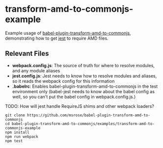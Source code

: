 # transform-amd-to-commonjs-example

Example usage of [babel-plugin-transform-amd-to-commonjs](https://github.com/msrose/babel-plugin-transform-amd-to-commonjs), demonstrating how to get [jest](https://facebook.github.io/jest/) to require AMD files.

## Relevant Files

- **webpack.config.js**: The source of truth for where to resolve modules, and any module aliases
- **jest.config.js**: Jest needs to know how to resolve modules and aliases, so it reads the webpack config for this information
- **.babelrc**: Enables babel-plugin-transform-amd-to-commonjs in the test environment only (babel-jest needs to know about the babel config as well, so you can't put the babel config in webpack.config.js.)

TODO: How will jest handle RequireJS shims and other webpack loaders?

```
git clone https://github.com/msrose/babel-plugin-transform-amd-to-commonjs
cd babel-plugin-transform-amd-to-commonjs/examples/transform-amd-to-commonjs-example
npm install
npm run webpack
npm test
```
